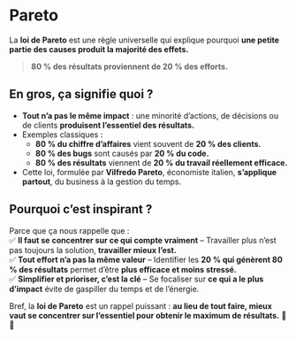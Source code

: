 # Pareto

La **loi de Pareto** est une règle universelle qui explique pourquoi **une petite partie des causes produit la majorité des effets.**  

> **80 % des résultats proviennent de 20 % des efforts.**  

## En gros, ça signifie quoi ?

- **Tout n’a pas le même impact** : une minorité d’actions, de décisions ou de clients **produisent l’essentiel des résultats.**  
- Exemples classiques :  
  - **80 % du chiffre d’affaires** vient souvent de **20 % des clients.**  
  - **80 % des bugs** sont causés par **20 % du code.**  
  - **80 % des résultats** viennent de **20 % du travail réellement efficace.**  
- Cette loi, formulée par **Vilfredo Pareto**, économiste italien, **s’applique partout**, du business à la gestion du temps.  

## Pourquoi c’est inspirant ?

Parce que ça nous rappelle que :  
✅ **Il faut se concentrer sur ce qui compte vraiment** – Travailler plus n’est pas toujours la solution, **travailler mieux l’est.**  
✅ **Tout effort n’a pas la même valeur** – Identifier les **20 % qui génèrent 80 % des résultats** permet d’être **plus efficace et moins stressé.**  
✅ **Simplifier et prioriser, c’est la clé** – Se focaliser sur **ce qui a le plus d’impact** évite de gaspiller du temps et de l’énergie.  

Bref, la **loi de Pareto** est un rappel puissant : **au lieu de tout faire, mieux vaut se concentrer sur l’essentiel pour obtenir le maximum de résultats.** 🎯🚀

